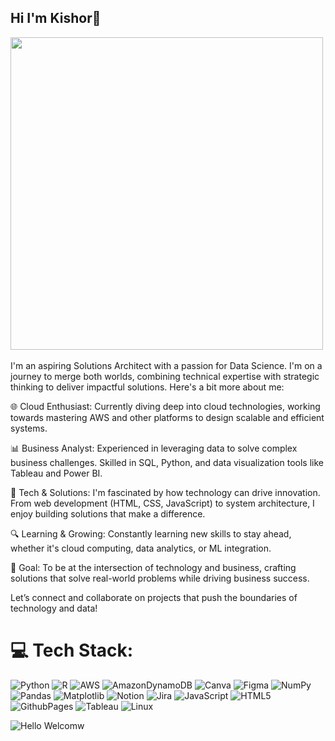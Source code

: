 ## Hi I'm Kishor👋
<img src="https://user-images.githubusercontent.com/74038190/225813708-98b745f2-7d22-48cf-9150-083f1b00d6c9.gif" width="500">
<br><br>
I'm an aspiring Solutions Architect with a passion for Data Science. I'm on a journey to merge both worlds, combining technical expertise with strategic thinking to deliver impactful solutions. Here's a bit more about me:

🌐 Cloud Enthusiast: Currently diving deep into cloud technologies, working towards mastering AWS and other platforms to design scalable and efficient systems.

📊 Business Analyst: Experienced in leveraging data to solve complex business challenges. Skilled in SQL, Python, and data visualization tools like Tableau and Power BI.

🔧 Tech & Solutions: I'm fascinated by how technology can drive innovation. From web development (HTML, CSS, JavaScript) to system architecture, I enjoy building solutions that make a difference.

🔍 Learning & Growing: Constantly learning new skills to stay ahead, whether it's cloud computing, data analytics, or ML integration.

🎯 Goal: To be at the intersection of technology and business, crafting solutions that solve real-world problems while driving business success.

Let’s connect and collaborate on projects that push the boundaries of technology and data!

# 💻 Tech Stack:
![Python](https://img.shields.io/badge/python-3670A0?style=for-the-badge&logo=python&logoColor=ffdd54) ![R](https://img.shields.io/badge/r-%23276DC3.svg?style=for-the-badge&logo=r&logoColor=white) ![AWS](https://img.shields.io/badge/AWS-%23FF9900.svg?style=for-the-badge&logo=amazon-aws&logoColor=white) ![AmazonDynamoDB](https://img.shields.io/badge/Amazon%20DynamoDB-4053D6?style=for-the-badge&logo=Amazon%20DynamoDB&logoColor=white) ![Canva](https://img.shields.io/badge/Canva-%2300C4CC.svg?style=for-the-badge&logo=Canva&logoColor=white) ![Figma](https://img.shields.io/badge/figma-%23F24E1E.svg?style=for-the-badge&logo=figma&logoColor=white) ![NumPy](https://img.shields.io/badge/numpy-%23013243.svg?style=for-the-badge&logo=numpy&logoColor=white) ![Pandas](https://img.shields.io/badge/pandas-%23150458.svg?style=for-the-badge&logo=pandas&logoColor=white) ![Matplotlib](https://img.shields.io/badge/Matplotlib-%23ffffff.svg?style=for-the-badge&logo=Matplotlib&logoColor=black) ![Notion](https://img.shields.io/badge/Notion-%23000000.svg?style=for-the-badge&logo=notion&logoColor=white) ![Jira](https://img.shields.io/badge/jira-%230A0FFF.svg?style=for-the-badge&logo=jira&logoColor=white) ![JavaScript](https://img.shields.io/badge/javascript-%23323330.svg?style=for-the-badge&logo=javascript&logoColor=%23F7DF1E) ![HTML5](https://img.shields.io/badge/html5-%23E34F26.svg?style=for-the-badge&logo=html5&logoColor=white) ![GithubPages](https://img.shields.io/badge/github%20pages-121013?style=for-the-badge&logo=github&logoColor=white) ![Tableau](https://img.shields.io/badge/Tableau-E97627?style=for-the-badge&logo=Tableau&logoColor=white) ![Linux](https://img.shields.io/badge/Linux-FCC624?style=for-the-badge&logo=linux&logoColor=bla) 



![Hello Welcomw](https://github-readme-quotes-bay.vercel.app/quote?theme=merko&animation=grow_out_in&layout=default&font=default&quoteType=quote-for-the-day)
